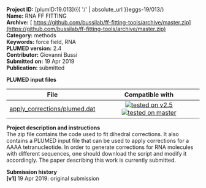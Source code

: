 **Project ID:** [plumID:19.013]({{ '/' | absolute_url }}eggs-19/013/)  
**Name:**  RNA FF FITTING  
**Archive:** [ https://github.com/bussilab/ff-fitting-tools/archive/master.zip](https://github.com/bussilab/ff-fitting-tools/archive/master.zip)  
**Category:**  methods  
**Keywords:**  force field, RNA  
**PLUMED version:**  2.4  
**Contributor:**  Giovanni Bussi  
**Submitted on:** 19 Apr 2019  
**Publication:** submitted  
  
**PLUMED input files**  
  
| File     | Compatible with |  
|:--------:|:--------:|  
| [apply_corrections/plumed.dat](./data/apply_corrections/plumed.dat.md) |  [![tested on v2.5](https://img.shields.io/badge/v2.5-passing-green.svg)](data/apply_corrections/plumed.dat.plumed.stderr) [![tested on master](https://img.shields.io/badge/master-passing-green.svg)](data/apply_corrections/plumed.dat.plumed_master.stderr) |  
  
**Project description and instructions**  
The zip file contains the code used to fit dihedral corrections. It also contains a PLUMED input file that can be used to apply corrections for a AAAA tetranucleotide. In order to generate corrections for RNA molecules with different sequences, one should download the script and modify it accordingly. The paper describing this work is currently submitted.

  
**Submission history**  
**[v1]** 19 Apr 2019: original submission  
